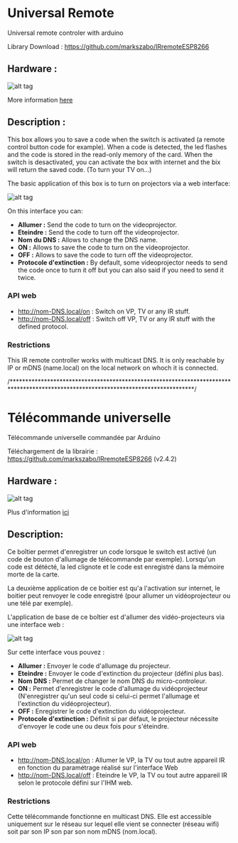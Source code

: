 # Universal Remote
Universal remote controler with arduino

Library Download : https://github.com/markszabo/IRremoteESP8266

## Hardware : 

![alt tag](https://user-images.githubusercontent.com/39366401/40787534-2884d036-64ee-11e8-9586-2d007c10d1d0.jpg)

More information [here](https://github.com/AGoubs/Projet-Stage/blob/master/Doc/README.md)

## Description : 

This box allows you to save a code when the switch is activated (a remote control button code for example). When a code is detected, the              led flashes and the code is stored in the read-only memory of the card.
When the switch is desactivated, you can activate the box with internet and the bix will return the saved code. (To turn your TV on...)

The basic application of this box is to turn on projectors via a web interface:

![alt tag](https://user-images.githubusercontent.com/39366401/41723272-ebfc651a-756a-11e8-8db7-2e225c96b08d.png)

On this interface you can:
- **Allumer :** Send the code to turn on the videoprojector.
- **Eteindre :** Send the code to turn off the videoprojector.
- **Nom du DNS :** Allows to change the DNS name.
- **ON :** Allows to save the code to turn on the videoprojector.
- **OFF :** Allows to save the code to turn off the videoprojector.
- **Protocole d'extinction :** By default, some videoprojector needs to send the code once to turn it off but you can also said if you need to send it twice.

### API web
- http://nom-DNS.local/on : Switch on VP, TV or any IR stuff.
- http://nom-DNS.local/off : Switch off VP, TV or any IR stuff with the defined protocol.

### Restrictions
This IR remote controller works with multicast DNS. It is only reachable by IP or mDNS (name.local) on the local network on whoch it is connected.

/***********************************************************************************************************************************/
# Télécommande universelle

Télécommande universelle commandée par Arduino

Téléchargement de la librairie : https://github.com/markszabo/IRremoteESP8266 (v2.4.2)

## Hardware : 

![alt tag](https://user-images.githubusercontent.com/39366401/40787534-2884d036-64ee-11e8-9586-2d007c10d1d0.jpg)

Plus d'information [ici](https://github.com/AGoubs/Projet-Stage/blob/master/Doc/README.md)

## Description:

Ce boîtier permet d'enregistrer un code lorsque le switch est activé (un code de bouton d'allumage de télécommande par exemple).
Lorsqu'un code est détécté, la led clignote et le code est enregistré dans la mémoire morte de la carte.

La deuxième application de ce boitier est qu'a l'activation sur internet, le boitier peut renvoyer le code enregistré (pour allumer un vidéoprojecteur ou une télé par exemple).


L'application de base de ce boîtier est d'allumer des vidéo-projecteurs via une interface web :

![alt tag](https://user-images.githubusercontent.com/39366401/41723272-ebfc651a-756a-11e8-8db7-2e225c96b08d.png)

Sur cette interface vous pouvez :
- **Allumer :** Envoyer le code d'allumage du projecteur.
- **Eteindre :** Envoyer le code d'extinction du projecteur (défini plus bas).
- **Nom DNS :** Permet de changer le nom DNS du micro-controleur.
- **ON :** Permet d'enregistrer le code d'allumage du vidéoprojecteur (N'enregistrer qu'un seul code si celui-ci permet l'allumage et l'extinction du vidéoprojecteur).
- **OFF :** Enregistrer le code d'extinction du vidéoprojecteur.
- **Protocole d'extinction :** Définit si par défaut, le projecteur nécessite d'envoyer le code une ou deux fois pour s'éteindre.

### API web
- http://nom-DNS.local/on : Allumer le VP, la TV ou tout autre appareil IR en fonction du paramétrage réalisé sur l'interface Web
- http://nom-DNS.local/off : Eteindre le VP, la TV ou tout autre appareil IR selon le protocole défini sur l'IHM web.

### Restrictions
Cette télécommande fonctionne en multicast DNS. Elle est accessible uniquement sur le réseau sur lequel elle vient se connecter (réseau wifi) soit par son IP son par son nom mDNS (nom.local).

